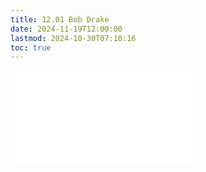 ```yaml
---
title: 12.01 Bob Drake
date: 2024-11-19T12:00:00
lastmod: 2024-10-30T07:10:16
toc: true
---
```


![Link to included file content](../../../../artists/bob-drake.md)
